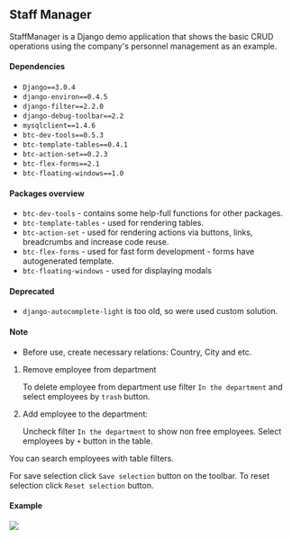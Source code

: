 ## Staff Manager

StaffManager is a Django demo application that shows the basic CRUD operations using the company's personnel 
management as an example.

#### Dependencies

* `Django==3.0.4`
* `django-environ==0.4.5`
* `django-filter==2.2.0`
* `django-debug-toolbar==2.2`
* `mysqlclient==1.4.6`
* `btc-dev-tools==0.5.3`
* `btc-template-tables==0.4.1`
* `btc-action-set==0.2.3`
* `btc-flex-forms==2.1`
* `btc-floating-windows==1.0`

#### Packages overview

* `btc-dev-tools` - contains some help-full functions for other packages.
* `btc-template-tables` - used for rendering tables.
* `btc-action-set` - used for rendering actions via buttons, links, breadcrumbs and increase code reuse.
* `btc-flex-forms` - used for fast form development - forms have autogenerated template.
* `btc-floating-windows` - used for displaying modals

#### Deprecated

* `django-autocomplete-light` is too old, so were used custom solution.

#### Note

* Before use, create necessary relations: Country, City and etc.

1. Remove employee from department

    To delete employee from department use filter `In the department` and select employees by `trash` button.

2. Add employee to the department:

    Uncheck filter `In the department` to show non free employees. Select employees by `+` button in the table.

You can search employees with table filters.

For save selection click `Save selection` button on the toolbar. To reset selection click `Reset selection` button.

#### Example
<img src="https://user-images.githubusercontent.com/33987296/76365006-547c3a00-6337-11ea-9fa5-7181d0c25e3e.png">


